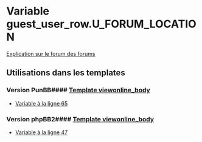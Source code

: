 # Variable guest_user_row.U_FORUM_LOCATION
[Explication sur le forum des forums](http://forum.forumactif.com/t294113-listing-des-variables#guest_user_row.U_FORUM_LOCATION)
## Utilisations dans les templates
### Version PunBB#### [Template viewonline_body](punbb/viewonline_body.md)
* [Variable à la ligne 65](../punbb/viewonline_body.tpl#L65)
### Version phpBB2#### [Template viewonline_body](subsilver/viewonline_body.md)
* [Variable à la ligne 47](../subsilver/viewonline_body.tpl#L47)